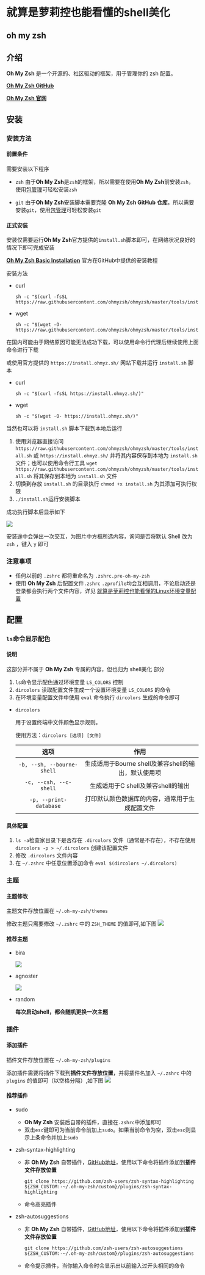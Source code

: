 # 就算是萝莉控也能看懂的shell美化
## oh my zsh
## 介绍
**Oh My Zsh** 是一个开源的、社区驱动的框架，用于管理你的 zsh 配置。

[**Oh My Zsh GitHub**](https://github.com/ohmyzsh/ohmyzsh)

[**Oh My Zsh 官网**](https://ohmyz.sh/)
## 安装
### 安装方法
#### 前置条件 
需要安装以下程序
- `zsh` 由于**Oh My Zsh**是`zsh`的框架，所以需要在使用**Oh My Zsh**前安装`zsh`，使用[包管理](/就算是萝莉控也能看懂的Linux软件管理.md)可轻松安装`zsh`
  
- `git` 由于**Oh My Zsh**安装脚本需要克隆 **Oh My Zsh GitHub 仓库**，所以需要安装`git`，使用[包管理](/就算是萝莉控也能看懂的Linux软件管理.md)可轻松安装`git`

#### 正式安装
安装仅需要运行**Oh My Zsh**官方提供的`install.sh`脚本即可，在网络状况良好的情况下即可完成安装

[**Oh My Zsh Basic Installation**](https://github.com/ohmyzsh/ohmyzsh?tab=readme-ov-file#basic-installation) 官方在GitHub中提供的安装教程

安装方法
- curl
  ```shell
  sh -c "$(curl -fsSL https://raw.githubusercontent.com/ohmyzsh/ohmyzsh/master/tools/install.sh)"
  ```
- wget
  ```shell
  sh -c "$(wget -O- https://raw.githubusercontent.com/ohmyzsh/ohmyzsh/master/tools/install.sh)"
  ```

在国内可能由于网络原因可能无法成功下载，可以使用命令行代理后继续使用上面命令进行下载

或使用官方提供的 `https://install.ohmyz.sh/` 网站下载并运行 `install.sh` 脚本
- curl
    ```shell
    sh -c "$(curl -fsSL https://install.ohmyz.sh/)"
    ```
- wget
  ```shell
  sh -c "$(wget -O- https://install.ohmyz.sh/)"
  ```
当然也可以将 `install.sh` 脚本下载到本地后运行  
1. 使用浏览器直接访问 `https://raw.githubusercontent.com/ohmyzsh/ohmyzsh/master/tools/install.sh` 或 `https://install.ohmyz.sh/` 并将其内容保存到本地为 `install.sh` 文件；也可以使用命令行工具 `wget https://raw.githubusercontent.com/ohmyzsh/ohmyzsh/master/tools/install.sh` 将其保存到本地为 `install.sh` 文件
2. 切换到存放 `install.sh` 的目录执行 `chmod +x install.sh` 为其添加可执行权限
3. `./install.sh`运行安装脚本

成功执行脚本后显示如下

![](/img/shell美化/0.png)

安装途中会弹出一次交互，为图片中方框所选内容，询问是否将默认 Shell 改为 `zsh` ，键入 `y` 即可

### 注意事项
- 任何以前的 `.zshrc` 都将重命名为 `.zshrc.pre-oh-my-zsh`
- 使用 **Oh My Zsh** 后配置文件`.zshrc` `.zprofile`均会互相调用，不论启动还是登录都会执行两个文件内容，详见 [就算是萝莉控也能看懂的Linux环境变量配置](/就算是萝莉控也能看懂的Linux环境变量配置.md#环境变量配置文件)



## 配置
### `ls`命令显示配色
#### 说明
这部分并不属于 **Oh My Zsh** 专属的内容，但也归为 shell美化 部分

1. `ls`命令显示配色通过环境变量 `LS_COLORS` 控制
2. `dircolors` 读取配置文件生成一个设置环境变量 `LS_COLORS` 的命令
3. 在环境变量配置文件中使用 `eval` 命令执行 `dircolors` 生成的命令即可

- `dircolors`
  
    用于设置终端中文件颜色显示规则。

    使用方法：`dircolors [选项] [文件]`

    |选项|作用|
    |:---:|:---:|
    |`-b, --sh, --bourne-shell`|	生成适用于Bourne shell及兼容shell的输出，默认使用项
    |`-c, --csh, --c-shell`|	生成适用于C shell及兼容shell的输出
    |`-p, --print-database`|	打印默认颜色数据库的内容，通常用于生成配置文件

#### 具体配置

1. `ls -a`检查家目录下是否存在 `.dircolors` 文件（通常是不存在），不存在使用 `dircolors -p > ~/.dircolors` 创建该配置文件
2. 修改 `.dircolors` 文件内容
3. 在 `~/.zshrc` 中任意位置添加命令 `eval $(dircolors ~/.dircolors)`

### 主题
#### 主题修改
主题文件存放位置在 `~/.oh-my-zsh/themes`

修改主题只需要修改 `~/.zshrc` 中的 `ZSH_THEME` 的值即可,如下图
![](/img/shell美化/10.png)

#### 推荐主题
- bira
  
  ![](/img/shell美化/11.png)

- agnoster
  
  ![](/img/shell美化/12.png)

- random
  
  **每次启动shell，都会随机更换一次主题**


### 插件
#### 添加插件
插件文件存放位置在 `~/.oh-my-zsh/plugins`

添加插件需要将插件下载到**插件文件存放位置**，并将插件名加入 `~/.zshrc` 中的 `plugins` 的值即可（以空格分隔）,如下图
![](/img/shell美化/20.png)

#### 推荐插件
- sudo
  - **Oh My Zsh** 安装后自带的插件，直接在`.zshrc`中添加即可
  - 双击`esc`键即可为当前命令前加上`sudo`。如果当前命令为空，双击`esc`则显示上条命令并加上`sudo`
- zsh-syntax-highlighting 
  - 非 **Oh My Zsh** 自带插件，[GitHub地址](https://github.com/zsh-users/zsh-syntax-highlighting)，使用以下命令将插件添加到**插件文件存放位置**
    ```shell
    git clone https://github.com/zsh-users/zsh-syntax-highlighting ${ZSH_CUSTOM:-~/.oh-my-zsh/custom}/plugins/zsh-syntax-highlighting
    ```
  - 命令高亮插件
- zsh-autosuggestions
  - 非 **Oh My Zsh** 自带插件，[GitHub地址](https://github.com/zsh-users/zsh-autosuggestions)，使用以下命令将插件添加到**插件文件存放位置**
    ```shell
    git clone https://github.com/zsh-users/zsh-autosuggestions ${ZSH_CUSTOM:-~/.oh-my-zsh/custom}/plugins/zsh-autosuggestions
    ```
  - 命令提示插件，当你输入命令时会显示出以前输入过开头相同的命令


  <script src="/js/menu.js"></script>